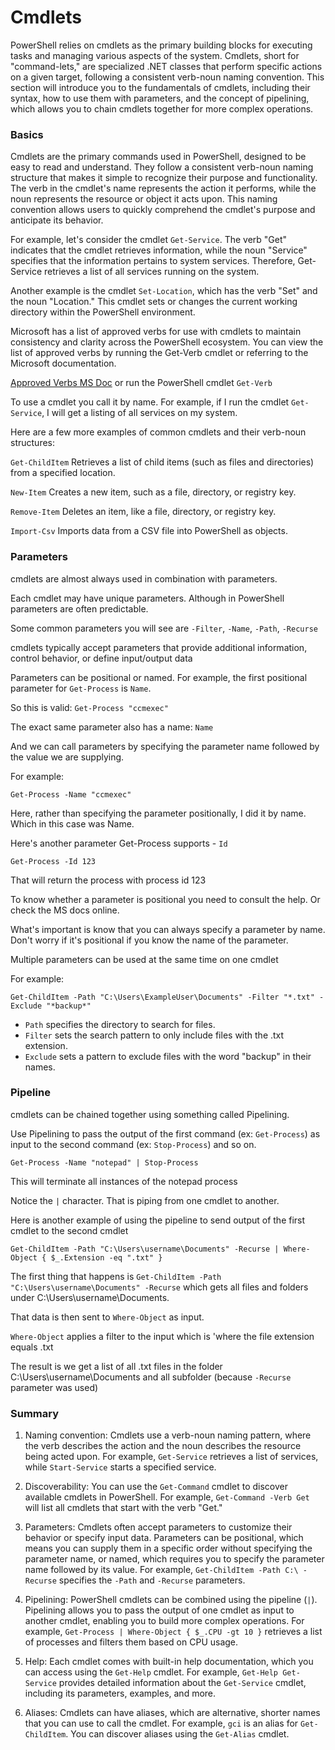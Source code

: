 # Cmdlets

PowerShell relies on cmdlets as the primary building blocks for executing tasks and managing various aspects of the system. Cmdlets, short for "command-lets," are specialized .NET classes that perform specific actions on a given target, following a consistent verb-noun naming convention. This section will introduce you to the fundamentals of cmdlets, including their syntax, how to use them with parameters, and the concept of pipelining, which allows you to chain cmdlets together for more complex operations.

### Basics

Cmdlets are the primary commands used in PowerShell, designed to be easy to read and understand. They follow a consistent verb-noun naming structure that makes it simple to recognize their purpose and functionality. The verb in the cmdlet's name represents the action it performs, while the noun represents the resource or object it acts upon. This naming convention allows users to quickly comprehend the cmdlet's purpose and anticipate its behavior.

For example, let's consider the cmdlet `Get-Service`. The verb "Get" indicates that the cmdlet retrieves information, while the noun "Service" specifies that the information pertains to system services. Therefore, Get-Service retrieves a list of all services running on the system.

Another example is the cmdlet `Set-Location`, which has the verb "Set" and the noun "Location." This cmdlet sets or changes the current working directory within the PowerShell environment.

Microsoft has a list of approved verbs for use with cmdlets to maintain consistency and clarity across the PowerShell ecosystem. You can view the list of approved verbs by running the Get-Verb cmdlet or referring to the Microsoft documentation.

[Approved Verbs MS Doc](https://learn.microsoft.com/en-us/powershell/scripting/developer/cmdlet/approved-verbs-for-windows-powershell-commands?view=powershell-7.3) or run the PowerShell cmdlet `Get-Verb`

To use a cmdlet you call it by name.  For example, if I run the cmdlet `Get-Service`, I will get a listing of all services on my system.

Here are a few more examples of common cmdlets and their verb-noun structures:

`Get-ChildItem` Retrieves a list of child items (such as files and directories) from a specified location.

`New-Item` Creates a new item, such as a file, directory, or registry key.

`Remove-Item` Deletes an item, like a file, directory, or registry key.

`Import-Csv` Imports data from a CSV file into PowerShell as objects.

### Parameters

cmdlets are almost always used in combination with parameters.

Each cmdlet may have unique parameters.  Although in PowerShell parameters are often predictable.

Some common parameters you will see are `-Filter`, `-Name`, `-Path`, `-Recurse`

cmdlets typically accept parameters that provide additional information, control behavior, or define input/output data

Parameters can be positional or named.  For example, the first positional parameter for `Get-Process` is `Name`.  

So this is valid: `Get-Process "ccmexec"`

The exact same parameter also has a name: `Name`

And we can call parameters by specifying the parameter name followed by the value we are supplying.

For example:

`Get-Process -Name "ccmexec"`

Here, rather than specifying the parameter positionally, I did it by name.  Which in this case was Name.

Here's another parameter Get-Process supports -  `Id`

`Get-Process -Id 123`

That will return the process with process id 123

To know whether a parameter is positional you need to consult the help.  Or check the MS docs online.

What's important is know that you can always specify a parameter by name.  Don't worry if it's positional if you know the name
of the parameter.

Multiple parameters can be used at the same time on one cmdlet

For example:

`Get-ChildItem -Path "C:\Users\ExampleUser\Documents" -Filter "*.txt" -Exclude "*backup*"`

- `Path` specifies the directory to search for files.
- `Filter` sets the search pattern to only include files with the .txt extension.
- `Exclude` sets a pattern to exclude files with the word "backup" in their names.

### Pipeline

cmdlets can be chained together using something called Pipelining.

Use Pipelining to pass the output of the first command (ex: `Get-Process`) as input to the second command (ex: `Stop-Process`) and so on.

`Get-Process -Name "notepad" | Stop-Process`

This will terminate all instances of the notepad process

Notice the `|` character.  That is piping from one cmdlet to another.

Here is another example of using the pipeline to send output of the first cmdlet to the second cmdlet

`Get-ChildItem -Path "C:\Users\username\Documents" -Recurse | Where-Object { $_.Extension -eq ".txt" }`

The first thing that happens is `Get-ChildItem -Path "C:\Users\username\Documents" -Recurse` which gets all files and folders under C:\Users\username\Documents. 

That data is then sent to `Where-Object` as input.  

`Where-Object` applies a filter to the input which is 'where the file extension equals .txt

The result is we get a list of all .txt files in the folder C:\Users\username\Documents and all subfolder (because `-Recurse` parameter was used)

### Summary

1. Naming convention: Cmdlets use a verb-noun naming pattern, where the verb describes the action and the noun describes the resource being acted upon. For example, `Get-Service` retrieves a list of services, while `Start-Service` starts a specified service.

2. Discoverability: You can use the `Get-Command` cmdlet to discover available cmdlets in PowerShell. For example, `Get-Command -Verb Get` will list all cmdlets that start with the verb "Get."

3. Parameters: Cmdlets often accept parameters to customize their behavior or specify input data. Parameters can be positional, which means you can supply them in a specific order without specifying the parameter name, or named, which requires you to specify the parameter name followed by its value. For example, `Get-ChildItem -Path C:\ -Recurse` specifies the `-Path` and `-Recurse` parameters.

4. Pipelining: PowerShell cmdlets can be combined using the pipeline (`|`). Pipelining allows you to pass the output of one cmdlet as input to another cmdlet, enabling you to build more complex operations. For example, `Get-Process | Where-Object { $_.CPU -gt 10 }` retrieves a list of processes and filters them based on CPU usage.

5. Help: Each cmdlet comes with built-in help documentation, which you can access using the `Get-Help` cmdlet. For example, `Get-Help Get-Service` provides detailed information about the `Get-Service` cmdlet, including its parameters, examples, and more.

6. Aliases: Cmdlets can have aliases, which are alternative, shorter names that you can use to call the cmdlet. For example, `gci` is an alias for `Get-ChildItem`. You can discover aliases using the `Get-Alias` cmdlet.
